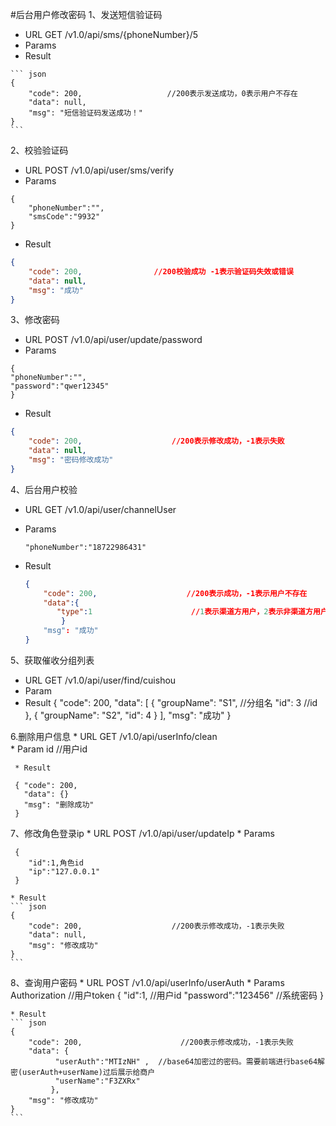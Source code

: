 #后台用户修改密码
1、发送短信验证码
   * URL  GET /v1.0/api/sms/{phoneNumber}/5
   * Params
   * Result
   
    ``` json  
    {
        "code": 200,                   //200表示发送成功，0表示用户不存在
        "data": null,
        "msg": "短信验证码发送成功！"
    }
    ```
2、校验验证码
   * URL  POST /v1.0/api/user/sms/verify
   * Params
    
    {
    	"phoneNumber":"",
    	"smsCode":"9932"
    }
        
   * Result
   
   ``` json 
   {
       "code": 200,                //200校验成功 -1表示验证码失效或错误
       "data": null,
       "msg": "成功"
   }
   ```
   
3、修改密码
   * URL POST /v1.0/api/user/update/password
   * Params
      
    {
   	"phoneNumber":"",
   	"password":"qwer12345"
    }
    
   * Result
   ``` json
   {
       "code": 200,                    //200表示修改成功，-1表示失败
       "data": null,
       "msg": "密码修改成功"
   }
   ```
   
4、后台用户校验

  * URL GET   /v1.0/api/user/channelUser
  * Params 
      
        "phoneNumber":"18722986431"
      
   * Result
      ``` json
      {
          "code": 200,                    //200表示成功，-1表示用户不存在
          "data":{
             "type":1                      //1表示渠道方用户，2表示非渠道方用户
              }
          "msg": "成功"
      }
      ```   
5、获取催收分组列表
  * URL GET /v1.0/api/user/find/cuishou
  * Param 
  * Result
         {
             "code": 200,
             "data": [
                 {
                     "groupName": "S1",  //分组名
                     "id": 3    //id
                 },
                 {
                     "groupName": "S2",
                     "id": 4
                 }
             ],
             "msg": "成功"
         }
 
 6.删除用户信息
     * URL GET /v1.0/api/userInfo/clean    
     * Param 
        id    //用户id
     
     * Result    
     
     { "code": 200,
       "data": {}
       "msg": "删除成功"
     }
         
         
 7、修改角色登录ip
    * URL POST /v1.0/api/user/updateIp
    * Params
       
     {
    	"id":1,角色id
    	"ip":"127.0.0.1"
     }
     
    * Result
    ``` json
    {
        "code": 200,                    //200表示修改成功，-1表示失败
        "data": null,
        "msg": "修改成功"
    }
    ```
 8、查询用户密码
    * URL POST /v1.0/api/userInfo/userAuth
    * Params
        Authorization //用户token
     {
    	"id":1,             //用户id
    	"password":"123456" //系统密码
     }
     
    * Result
    ``` json
    {
        "code": 200,                      //200表示修改成功，-1表示失败
        "data": {
              "userAuth":"MTIzNH" ,  //base64加密过的密码。需要前端进行base64解密(userAuth+userName)过后展示给商户
              "userName":"F3ZXRx"
             },
        "msg": "修改成功"
    }
    ```    